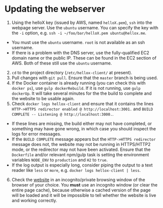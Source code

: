 # Updating the webserver

1. Using the helloX key (issued by AWS, named `helloX.pem`), `ssh` into the webpage server. Use the `ubuntu` username. You can specify the key with the `-i` option, e.g. `ssh -i ~/foo/bar/helloX.pem ubuntu@hellox.me`.
  * You must use the `ubuntu` username. `root` is not available as an ssh username.
  * If there is a problem with the DNS server, use the fully-qualified EC2 domain name or the public IP. These can be found in the EC2 section of AWS. Both of these still use the `ubuntu` username.
2. `cd` to the project directory (`/etc/hellox-client/` at present).
3. Pull changes with `git pull`. Ensure that the `master` branch is being used.
4. If the Docker container is already running (you can check this with `docker ps`), use `gulp dockerRebuild`. If it is not running, use `gulp dockerUp`. It will take several minutes for the the build to complete and the website to be usable again.
5. Check `docker logs hellox-client` and ensure that it contains the lines `HTTP->HTTPS redirector enabled @ http://localhost:3001.` and `BUILD COMPLETE -- Listening @ http://localhost:3000.`.
  * If these lines are missing, the build either may not have completed, or something may have gone wrong, in which case you should inspect the logs for error messages.
  * If the `BUILD COMPLETE` message appears but the `HTTP->HTTPS redirector` message does not, the website may not be running in HTTPS/HTTP2 mode, or the redirector may not have been activated. Ensure that the `Dockerfile` and/or relevant npm/gulp task is setting the environment variables `NODE_ENV` to `production` and `H2` to `true`.
  * If the log output is especially long, consider piping the output to a text reader like `less` or `more`, e.g. `docker logs hellox-client | less`.
6. Check the [website](https://hellox.me) in an incognito/private browsing window of the browser of your choice. You **must** use an incognito window (or clear the entire page cache), because otherwise a cached version of the page will be loaded and it will be impossible to tell whether the website is live and working correctly.